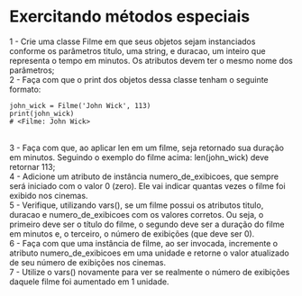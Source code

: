 # Exercitando métodos especiais
1 - Crie uma classe Filme em que seus objetos sejam instanciados conforme os parâmetros titulo, uma string, e duracao, um inteiro que representa o tempo em minutos. Os atributos devem ter o mesmo nome dos parâmetros;<br/>
2 - Faça com que o print dos objetos dessa classe tenham o seguinte formato: <br/>
```
john_wick = Filme('John Wick', 113)
print(john_wick)
# <Filme: John Wick>
```
<br/>
3 - Faça com que, ao aplicar len em um filme, seja retornado sua duração em minutos. Seguindo o exemplo do filme acima: len(john_wick) deve retornar 113; <br/>
4 -  Adicione um atributo de instância numero_de_exibicoes, que sempre será iniciado com o valor 0 (zero). Ele vai indicar quantas vezes o filme foi exibido nos cinemas. <br/>
5 - Verifique, utilizando vars(), se um filme possui os atributos titulo, duracao e numero_de_exibicoes com os valores corretos. Ou seja, o primeiro deve ser o título do filme, o segundo deve ser a duração do filme em minutos e, o terceiro, o número de exibições (que deve ser 0). <br/>
6 - Faça com que uma instância de filme, ao ser invocada, incremente o atributo numero_de_exibicoes em uma unidade e retorne o valor atualizado de seu número de exibições nos cinemas. <br/>
7 - Utilize o vars() novamente para ver se realmente o número de exibições daquele filme foi aumentado em 1 unidade. 